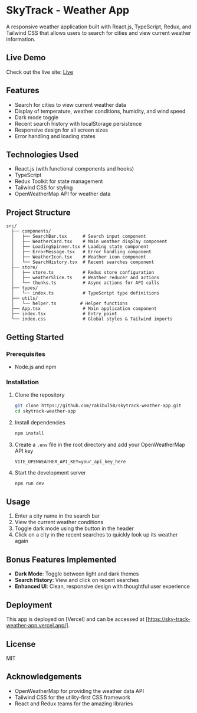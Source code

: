 # SkyTrack - Weather App

A responsive weather application built with React.js, TypeScript, Redux, and Tailwind CSS that allows users to search for cities and view current weather information.

## Live Demo

Check out the live site: [Live](https://sky-track-weather-app.vercel.app/)

## Features

- Search for cities to view current weather data
- Display of temperature, weather conditions, humidity, and wind speed
- Dark mode toggle
- Recent search history with localStorage persistence
- Responsive design for all screen sizes
- Error handling and loading states

## Technologies Used

- React.js (with functional components and hooks)
- TypeScript
- Redux Toolkit for state management
- Tailwind CSS for styling
- OpenWeatherMap API for weather data

## Project Structure

```
src/
  ├── components/
  │   ├── SearchBar.tsx      # Search input component
  │   ├── WeatherCard.tsx    # Main weather display component
  │   ├── LoadingSpinner.tsx # Loading state component
  │   ├── ErrorMessage.tsx   # Error handling component
  │   ├── WeatherIcon.tsx    # Weather icon component
  │   └── SearchHistory.tsx  # Recent searches component
  ├── store/
  │   ├── store.ts           # Redux store configuration
  │   ├── weatherSlice.ts    # Weather reducer and actions
  │   └── thunks.ts          # Async actions for API calls
  ├── types/
  │   └── index.ts           # TypeScript type definitions
  ├── utils/
  │   └── helper.ts         # Helper functions
  ├── App.tsx                # Main application component
  ├── index.tsx              # Entry point
  └── index.css              # Global styles & Tailwind imports
```

## Getting Started

### Prerequisites

- Node.js and npm

### Installation

1. Clone the repository

   ```bash
   git clone https://github.com/rakibul58/skytrack-weather-app.git
   cd skytrack-weather-app
   ```

2. Install dependencies

   ```bash
   npm install
   ```

3. Create a `.env` file in the root directory and add your OpenWeatherMap API key

   ```
   VITE_OPENWEATHER_API_KEY=your_api_key_here
   ```

4. Start the development server
   ```bash
   npm run dev
   ```

## Usage

1. Enter a city name in the search bar
2. View the current weather conditions
3. Toggle dark mode using the button in the header
4. Click on a city in the recent searches to quickly look up its weather again

## Bonus Features Implemented

- **Dark Mode**: Toggle between light and dark themes
- **Search History**: View and click on recent searches
- **Enhanced UI**: Clean, responsive design with thoughtful user experience

## Deployment

This app is deployed on [Vercel] and can be accessed at [https://sky-track-weather-app.vercel.app/].

## License

MIT

## Acknowledgements

- OpenWeatherMap for providing the weather data API
- Tailwind CSS for the utility-first CSS framework
- React and Redux teams for the amazing libraries
